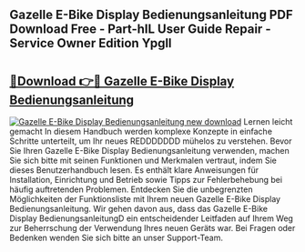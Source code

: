 ## Gazelle E-Bike Display Bedienungsanleitung PDF Download Free - Part-hIL User Guide Repair - Service Owner Edition Ypgll

# <h2><a href="http://df5rwtf.blite.top/?on=Gazelle+E-Bike+Display+Bedienungsanleitung">🔗Download 👉🔴 Gazelle E-Bike Display Bedienungsanleitung</a></h2>

[![Gazelle E-Bike Display Bedienungsanleitung new download](https://i.imgur.com/lujVjoI.png)](http://df5rwtf.blite.top/?on=Gazelle+E-Bike+Display+Bedienungsanleitung)
Lernen leicht gemacht In diesem Handbuch werden komplexe Konzepte in einfache Schritte unterteilt, um Ihr neues REDDDDDDD mühelos zu verstehen. Bevor Sie Ihren Gazelle E-Bike Display Bedienungsanleitung verwenden, machen Sie sich bitte mit seinen Funktionen und Merkmalen vertraut, indem Sie dieses Benutzerhandbuch lesen. Es enthält klare Anweisungen für Installation, Einrichtung und Betrieb sowie Tipps zur Fehlerbehebung bei häufig auftretenden Problemen. Entdecken Sie die unbegrenzten Möglichkeiten der Funktionsliste mit Ihrem neuen Gazelle E-Bike Display Bedienungsanleitung. Wir gehen davon aus, dass das Gazelle E-Bike Display BedienungsanleitungD ein entscheidender Leitfaden auf Ihrem Weg zur Beherrschung der Verwendung Ihres neuen Geräts war. Bei Fragen oder Bedenken wenden Sie sich bitte an unser Support-Team.
